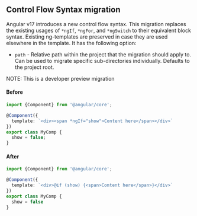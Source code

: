 ## Control Flow Syntax migration

Angular v17 introduces a new control flow syntax. This migration replaces the
existing usages of `*ngIf`, `*ngFor`, and `*ngSwitch` to their equivalent block
syntax. Existing ng-templates are preserved in case they are used elsewhere in
the template. It has the following option:

* `path` - Relative path within the project that the migration should apply to. Can be used to
migrate specific sub-directories individually. Defaults to the project root.

NOTE: This is a developer preview migration

#### Before
```ts
import {Component} from '@angular/core';

@Component({
  template: `<div><span *ngIf="show">Content here</span></div>`
})
export class MyComp {
  show = false;
}
```


#### After
```ts
import {Component} from '@angular/core';

@Component({
  template: `<div>@if (show) {<span>Content here</span>}</div>`
})
export class MyComp {
  show = false
}
```
